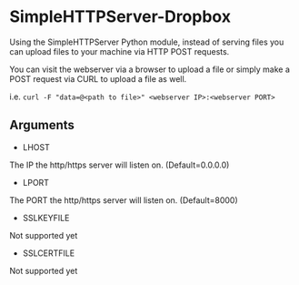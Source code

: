 # SimpleHTTPServer-Dropbox
Using the SimpleHTTPServer Python module, instead of serving files you can upload files to your machine via HTTP POST requests.

You can visit the webserver via a browser to upload a file or simply make a POST request via CURL to upload a file as well.

i.e. `curl -F "data=@<path to file>" <webserver IP>:<webserver PORT>`

## Arguments
- LHOST

The IP the http/https server will listen on. (Default=0.0.0.0)

- LPORT

The PORT the http/https server will listen on. (Default=8000)

- SSLKEYFILE

Not supported yet

- SSLCERTFILE

Not supported yet
